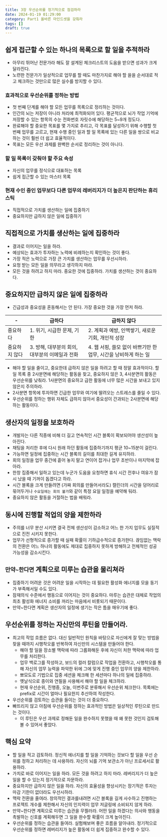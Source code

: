 ```yaml
---
title: 3장 우선순위를 정기적으로 점검하라
date: 2024-01-19 01:29:00
category: Part1 올바른 마인드셋을 갖춰라
tags: []
draft: true
---
```


## 쉽게 접근할 수 있는 하나의 목록으로 할 일을 추적하라

- 아무리 뛰어난 전문가라 해도 잘 설계된 체크리스트의 도움을 받으면 성과가 크게 달라진다.
- 노련한 전문가가 일상적으로 업무를 할 때도 마찬가지로 해야 할 을을 순서대로 적고 체크하는 것만으로 많은 실수를 방지할 수 있다.

### 효과적으로 우선순위를 정하는 방법

- 첫 번째 단계를 해야 할 모든 업무를 목록으로 정리하는 것이다.
- 인간의 뇌는 저장이 아니라 처리에 최적화되어 있다. 평균적으로 뇌가 작업 기억에 저장할 수 있는 항목의 수눈 전화번호 자릿수에 해당하는 5~9개 정도다.
- 완료해야 할 중요한 목표를 몇 가지로 추리고, 각 목표를 달성하기 위해 수행할 첫 번째 업무를 고르고, 현재 수행 중인 일과 할 일 목록에 있는 다른 일을 쌍으로 비교하는 것이 훨씬 더 쉽고 효율적이다.
- 목표는 모든 우선 과제를 완벽한 순서로 정리하는 것이 아니다.

### 할 일 목록이 갖춰야 할 주요 속성

- 자신의 업무를 정식으로 대표하는 목록
- 쉽게 접근할 수 있는 마스터 목록

### 현재 수인 중인 업무보다 다른 업무의 레버리지가 더 높은지 판단하는 휴리스틱

- 직접적으로 가치를 생산하는 일에 집중하기
- 중요하지만 급하지 않은 일에 집중하기

## 직접적으로 가치를 생산하는 일에 집중하라

- 결과로 이어지는 일을 하라.
- 예상되는 효과가 투자하는 노력에 비례하는지 확인하는 것이 좋다.
- 가장 적은 노력으로 가장 큰 가치를 생산하는 업무를 우선시하라.
- 요청 받는 모든 일을 의무라고 생각하지 마라.
- 모든 것을 하려고 하지 마라. 중요한 것에 집중하라. 가치를 생산하는 것이 중요하다.

## 중요하지만 급하지 않은 일에 집중하라

- 긴급성과 중요성을 혼동해서는 안 된다. 가장 중요한 것을 가장 먼저 하라.

| -             | 급하다                                         | 급하지 않다                                                     |
| ------------- | ---------------------------------------------- | --------------------------------------------------------------- |
| 중요하다      | 1. 위기, 시급한 문제, 기한                     | 2. 계획과 예방, 인맥쌓기, 새로운 기회, 개인적 성장              |
| 중요하지 않다 | 3. 방해, 대부분의 회의, 대부분의 이메일과 전화 | 4. 웹 서핑, 쓸모 없이 바쁘기만 한 업무, 시간을 낭비하게 하는 일 |

- 해야 할 일을 줄이고, 중요한데 급하지 않은 일을 하려고 할 때 정말 효과적이다. 할 일 목록 중 2사분면에 해당하는 활동을 찾고, 중요하지 않은 3, 4사분면의 활동은 우선순위를 낮춰라. 1사분면의 중요하고 급한 활동에 너무 많은 시간을 보내고 있지 않은지 주의하라.
- 2사분면 항목에 투자하면 긴급한 업무와 여기에 딸려오는 스트레스를 줄일 수 있다.
- 우선순위를 정하는 행위 자체도 급하지 않아서 중요성이 간과되는 2사분면에 해당하는 활동이다.

## 생산자의 일정을 보호하라

- 개발자는 다른 직종에 비해 더 길고 연속적인 시간 블록이 확보되어야 생산성이 높아진다.
- 채팅을 처리한 후에 다시 원래 하던 활동에 집중하기까지 평균 10~15분이 걸린다.
- 가능하면 일정에 집중하는 시간 블록의 길이를 최대한 길게 유지하라.
- 회의 일정을 업무 중간에 흩어 놓지 말고 연이어 잡거나 업무 초반이나 마지막에 잡아라.
- 한창 집중해서 일하고 있는데 누군가 도움을 요청하면 휴식 시간 전후나 여유가 잠시 났을 때 기꺼이 돕겠다고 하라.
- 시간 블록을 크게 만들려면 (가짜 회의를 만들어서라도) 캘린더의 시간을 덩어리로 묶어두거나 `수요일에는 회의 불가`와 같이 특정 요일 일정을 예약해 둬라.
- 중요하지 않은 활동을 거절하는 법을 배워라.

## 동시에 진행할 적업의 양을 제한하라

- 주의를 너무 분산 시키면 결국 전체 생산성이 감소하고 어느 한 가지 업무도 실질적으로 진전 시키지 못한다.
- 업무가 선형적으로 증가할 때 실패 확률이 기하급수적으로 증가한다. 끊임없는 맥락의 전환은 어느 하나의 활동에도 제대로 집중하지 못하게 방해하고 전체적인 성공 가능성을 감소시킨다.

## `만약~한다면` 계획으로 미루는 습관을 물리쳐라

- 집중하기 어려운 것은 어려운 일을 시작하는 데 필요한 활성화 에너지를 모을 동기가 부족해서일 수도 있다.
- 잠재의식 수준에서 행동으로 이어지는 것이 중요하다. 마루는 습관은 대체로 작업의 최초 활성화 에너지 소비를 꺼리는 마음에서 비롯되기 때문이다.
- 만약~한다면 계획은 생산자의 일정에 생기는 작은 틈을 매우기에 좋다.

## 우선순위를 정하는 자신만의 루틴을 만들어라.

- 최고의 작업 흐름은 없다. 대신 일반적인 원칙을 바탕으로 자신에게 잘 맞는 방법을 찾을 때까지 시행착오를 반복하여 자신만의 시스템을 만들어야 한다.
  - 해야 할 일을 장소별 맥락에 따라 그룹화해둔 후에 자신이 처한 맥락에 따라 업무를 처리한다.
  - 업무 백로그를 작성하고, 보드의 컬러 칼럼으로 작업을 전환하고, 시행착오를 통해 자신의 업무 능력을 파악한 뒤에 그에 맞게 진행 중인 업무의 양을 제한하라.
  - 뽀모도로 기법으로 집중 세션을 체크해 한 세션마다 하나의 일에 집중하라.
  - 옛날식으로 종이와 연필을 사용해서 해야 할 일을 체크하라.
  - 현재 우선순위, 진행중, 오늘, 이번주로 분류해서 우선순위 체크한다. 목록에는 prefix로 시간이 얼마나 필요한지 추산하여 작성한다.
- 우선순위를 검토하는 습관을 들이는 것이 더 중요하다.
- 빠뜨리지 않고 아침에 우선순위를 정하는 효과적인 방법은 일상적인 루틴으로 만드는 것이다.
  - 이 루틴은 우선 과제로 정해둔 일을 완수하지 못했을 때 왜 못한 것인지 검토해 볼 수 있어서 좋았다.

## 핵심 요약

- 할 일을 적고 검토하라. 정신적 에너지를 할 일을 기억하는 것보다 할 일을 우선 순위를 정하고 처리하는 데 사용하라. 자신의 뇌를 기억 보관소가 아닌 프로세서로 활용하라.
- 가치로 바로 이어지는 일을 하라. 모든 것을 하려고 하지 마라. 레버리지가 더 높은 일을 할 수 있는지 정기적으로 자문하라.
- 중요하지만 급하지 않은 일을 하라. 자신의 효율성을 향상시키는 장기적은 투자는 마감 기한이 없더라도 우선시하라.
- 맥락 전환을 줄여라. 창의적인 결과를내려면 시간 블록을 길게 사수하고 진행하는 프로젝트 개수를 제한해서 자신의 인지력이 업무 저글링에 소비되지 않게 하라.
- 만약~한다면 계획으로 미루는 습관을 무찔러라. 어떤 일을 하겠다는 의사와 행동을 촉발하는 신호를 계획해두면 그 일을 완수할 확률이 크게 높아진다.
- 우선순위를 정하는 습관을 들여라. 실험해보며 좋은 흐름을 알아내라. 정기적으로 우선순위를 정하면 레버리지가 높은 활동에 더 쉽게 집중하고 완수할 수 있다.
